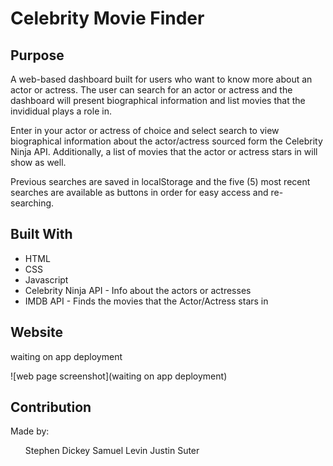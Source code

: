 # Celebrity Movie Finder

## Purpose
A web-based dashboard built for users who want to know more about an actor or actress. The user can search for an actor or actress and the dashboard will present biographical information and list movies that the invididual plays a role in.

Enter in your actor or actress of choice and select search to view biographical information about the actor/actress sourced form the Celebrity Ninja API. Additionally, a list of movies that the actor or actress stars in will show as well. 

Previous searches are saved in localStorage and the five (5) most recent searches are available as buttons in order for easy access and re-searching.

## Built With
* HTML
* CSS
* Javascript
* Celebrity Ninja API - Info about the actors or actresses
* IMDB API - Finds the movies that the Actor/Actress stars in

## Website
waiting on app deployment

![web page screenshot](waiting on app deployment)

## Contribution
Made by:
<ol>
Stephen Dickey
Samuel Levin
Justin Suter
<ol>
